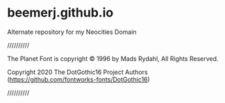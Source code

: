 # beemerj.github.io
Alternate repository for my Neocities Domain

//////////

The Planet Font is copyright © 1996 by Mads Rydahl, All Rights 
Reserved.

Copyright 2020 The DotGothic16 Project Authors (https://github.com/fontworks-fonts/DotGothic16)

//////////
